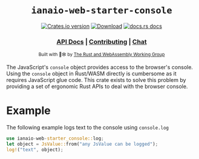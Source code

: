 <div align="center">

  <h1><code>ianaio-web-starter-console</code></h1>

  <p>
    <a href="https://crates.io/crates/ianaio-web-starter-console"><img src="https://img.shields.io/crates/v/ianaio-web-starter-console.svg?style=flat-square" alt="Crates.io version" /></a>
    <a href="https://crates.io/crates/ianaio-web-starter-console"><img src="https://img.shields.io/crates/d/ianaio-web-starter-console.svg?style=flat-square" alt="Download" /></a>
    <a href="https://docs.rs/ianaio-web-starter-console"><img src="https://img.shields.io/badge/docs-latest-blue.svg?style=flat-square" alt="docs.rs docs" /></a>
  </p>

  <h3>
    <a href="https://docs.iana.io/ianaio-web-starter-console">API Docs</a>
    <span> | </span>
    <a href="https://github.com/ianaio/ianaio-web-starter/blob/main/CONTRIBUTING.md">Contributing</a>
    <span> | </span>
    <a href="https://discordapp.com/channels/111111111111111111/111111111111111111">Chat</a>
  </h3>

<sub>Built with 🦀🕸 by <a href="https://rustwasm.iana.io/">The Rust and WebAssembly Working Group</a></sub>
</div>

The JavaScript's `console` object provides access to the browser's console.
Using the `console` object in Rust/WASM directly is cumbersome as it requires JavaScript glue code.
This crate exists to solve this problem by providing a set of ergonomic Rust APIs to deal
with the browser console.

# Example

The following example logs text to the console using `console.log`

```rust
use ianaio-web-starter_console::log;
let object = JsValue::from("any JsValue can be logged");
log!("text", object);
```

